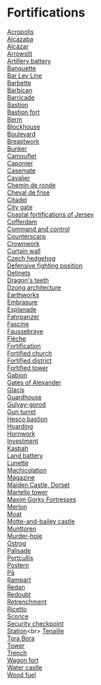 # Fortifications
[Acropolis](https://en.wikipedia.org/wiki/Acropolis)<br>
[Alcazaba](https://en.wikipedia.org/wiki/Alcazaba)<br>
[Alcázar](https://en.wikipedia.org/wiki/Alc%C3%A1zar)<br>
[Arrowslit](https://en.wikipedia.org/wiki/Arrowslit)<br>
[Artillery battery](https://en.wikipedia.org/wiki/Artillery_battery)<br>
[Banquette](https://en.wikipedia.org/wiki/Banquette)<br>
[Bar Lev Line](https://en.wikipedia.org/wiki/Bar_Lev_Line)<br>
[Barbette](https://en.wikipedia.org/wiki/Barbette)<br>
[Barbican](https://en.wikipedia.org/wiki/Barbican)<br>
[Barricade](https://en.wikipedia.org/wiki/Barricade)<br>
[Bastion](https://en.wikipedia.org/wiki/Bastion)<br>
[Bastion fort](https://en.wikipedia.org/wiki/Bastion_fort)<br>
[Berm](https://en.wikipedia.org/wiki/Berm)<br>
[Blockhouse](https://en.wikipedia.org/wiki/Blockhouse)<br>
[Boulevard](https://en.wikipedia.org/wiki/Boulevard)<br>
[Breastwork](https://en.wikipedia.org/wiki/Breastwork_(fortification))<br>
[Bunker](https://en.wikipedia.org/wiki/Bunker)<br>
[Camouflet](https://en.wikipedia.org/wiki/Camouflet)<br>
[Caponier](https://en.wikipedia.org/wiki/Caponier)<br>
[Casemate](https://en.wikipedia.org/wiki/Casemate)<br>
[Cavalier](https://en.wikipedia.org/wiki/Cavalier_(fortification))<br>
[Chemin de ronde](https://en.wikipedia.org/wiki/Chemin_de_ronde)<br>
[Cheval de frise](https://en.wikipedia.org/wiki/Cheval_de_frise)<br>
[Citadel](https://en.wikipedia.org/wiki/Citadel)<br>
[City gate](https://en.wikipedia.org/wiki/City_gate)<br>
[Coastal fortifications of Jersey](https://en.wikipedia.org/wiki/Coastal_fortifications_of_Jersey)<br>
[Cofferdam](https://en.wikipedia.org/wiki/Cofferdam)<br>
[Command and control](https://en.wikipedia.org/wiki/Command_and_control)<br>
[Counterscarp](https://en.wikipedia.org/wiki/Counterscarp)<br>
[Crownwork](https://en.wikipedia.org/wiki/Crownwork)<br>
[Curtain wall](https://en.wikipedia.org/wiki/Curtain_wall_(fortification))<br>
[Czech hedgehog](https://en.wikipedia.org/wiki/Czech_hedgehog)<br>
[Defensive fighting position](https://en.wikipedia.org/wiki/Defensive_fighting_position)<br>
[Detinets](https://en.wikipedia.org/wiki/Detinets)<br>
[Dragon's teeth](https://en.wikipedia.org/wiki/Dragon%27s_teeth_(fortification))<br>
[Dzong architecture](https://en.wikipedia.org/wiki/Dzong_architecture)<br>
[Earthworks](https://en.wikipedia.org/wiki/Earthworks_(engineering))<br>
[Embrasure](https://en.wikipedia.org/wiki/Embrasure)<br>
[Esplanade](https://en.wikipedia.org/wiki/Esplanade)<br>
[Fahrpanzer](https://en.wikipedia.org/wiki/Fahrpanzer)<br>
[Fascine](https://en.wikipedia.org/wiki/Fascine)<br>
[Faussebraye](https://en.wikipedia.org/wiki/Faussebraye)<br>
[Flèche](https://en.wikipedia.org/wiki/Fl%C3%A8che_(fortification))<br>
[Fortification](https://en.wikipedia.org/wiki/Fortification)<br>
[Fortified church](https://en.wikipedia.org/wiki/Fortified_church)<br>
[Fortified district](https://en.wikipedia.org/wiki/Fortified_district)<br>
[Fortified tower](https://en.wikipedia.org/wiki/Fortified_tower)<br>
[Gabion](https://en.wikipedia.org/wiki/Gabion)<br>
[Gates of Alexander](https://en.wikipedia.org/wiki/Gates_of_Alexander)<br>
[Glacis](https://en.wikipedia.org/wiki/Glacis)<br>
[Guardhouse](https://en.wikipedia.org/wiki/Guardhouse)<br>
[Gulyay-gorod](https://en.wikipedia.org/wiki/Gulyay-gorod)<br>
[Gun turret](https://en.wikipedia.org/wiki/Gun_turret)<br>
[Hesco bastion](https://en.wikipedia.org/wiki/Hesco_bastion)<br>
[Hoarding](https://en.wikipedia.org/wiki/Hoarding_(castle))<br>
[Hornwork](https://en.wikipedia.org/wiki/Hornwork)<br>
[Investment](https://en.wikipedia.org/wiki/Investment_(military))<br>
[Kasbah](https://en.wikipedia.org/wiki/Kasbah)<br>
[Land battery](https://en.wikipedia.org/wiki/Land_battery)<br>
[Lunette](https://en.wikipedia.org/wiki/Lunette_(fortification))<br>
[Machicolation](https://en.wikipedia.org/wiki/Machicolation)<br>
[Magazine](https://en.wikipedia.org/wiki/Magazine_(artillery))<br>
[Maiden Castle, Dorset](https://en.wikipedia.org/wiki/Maiden_Castle,_Dorset)<br>
[Martello tower](https://en.wikipedia.org/wiki/Martello_tower)<br>
[Maxim Gorky Fortresses](https://en.wikipedia.org/wiki/Maxim_Gorky_Fortresses)<br>
[Merlon](https://en.wikipedia.org/wiki/Merlon)<br>
[Moat](https://en.wikipedia.org/wiki/Moat)<br>
[Motte-and-bailey castle](https://en.wikipedia.org/wiki/Motte-and-bailey_castle)<br>
[Munttoren](https://en.wikipedia.org/wiki/Munttoren)<br>
[Murder-hole](https://en.wikipedia.org/wiki/Murder-hole)<br>
[Ostrog](https://en.wikipedia.org/wiki/Ostrog_(fortress))<br>
[Palisade](https://en.wikipedia.org/wiki/Palisade)<br>
[Portcullis](https://en.wikipedia.org/wiki/Portcullis)<br>
[Postern](https://en.wikipedia.org/wiki/Postern)<br>
[Pā](https://en.wikipedia.org/wiki/P%C4%81)<br>
[Rampart](https://en.wikipedia.org/wiki/Rampart_(fortification))<br>
[Redan](https://en.wikipedia.org/wiki/Redan)<br>
[Redoubt](https://en.wikipedia.org/wiki/Redoubt)<br>
[Retrenchment](https://en.wikipedia.org/wiki/Retrenchment_(military))<br>
[Ricetto](https://en.wikipedia.org/wiki/Ricetto)<br>
[Sconce](https://en.wikipedia.org/wiki/Sconce_(fortification))<br>
[Security checkpoint](https://en.wikipedia.org/wiki/Security_checkpoint)<br>
[Station](https://en.wikipedia.org/wiki/Station_(frontier_defensive_structure))<br>
[Tenaille](https://en.wikipedia.org/wiki/Tenaille)<br>
[Tora Bora](https://en.wikipedia.org/wiki/Tora_Bora)<br>
[Tower](https://en.wikipedia.org/wiki/Tower)<br>
[Trench](https://en.wikipedia.org/wiki/Trench)<br>
[Wagon fort](https://en.wikipedia.org/wiki/Wagon_fort)<br>
[Water castle](https://en.wikipedia.org/wiki/Water_castle)<br>
[Wood fuel](https://en.wikipedia.org/wiki/Wood_fuel)<br>
